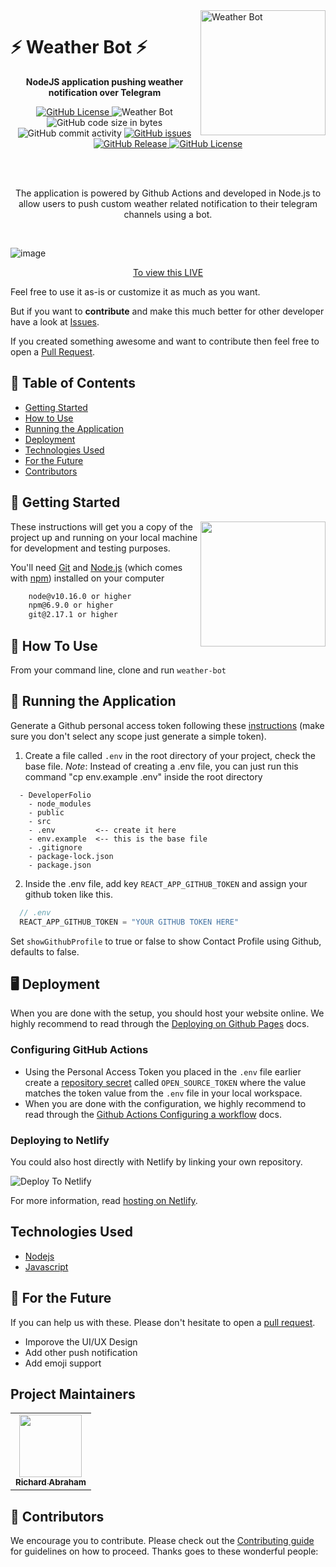 <a href="https://www.richierich25.com" target="_blank">
    <img alt="Weather Bot" src="https://user-images.githubusercontent.com/34006942/95367062-e827e000-08f1-11eb-8e6a-b28b6d0e9690.png" title="Weather Bot" align="right" width="200px" />
</a>

⚡️ Weather Bot ⚡️
======================

<div align="center"> 
  <strong>NodeJS application pushing weather notification over Telegram</strong>

  <br>

  <p align="center">
    <a href="https://github.com/richierich25/weather-bot/blob/main/LICENSE">
      <img src="https://img.shields.io/github/license/richierich25/weather-bot?color=blue" alt="GitHub License">
    </a>
      <img src="https://github.com/richierich25/weather-bot/workflows/Weather%20Bot/badge.svg" alt="Weather Bot">
    <img src="https://img.shields.io/github/languages/code-size/richierich25/weather-bot" alt="GitHub code size in bytes">
    <img src="https://img.shields.io/github/commit-activity/w/richierich25/weather-bot" alt="GitHub commit activity">
    <a href="https://github.com/richierich25/weather-bot/issues">
      <img src="https://img.shields.io/github/issues/richierich25/weather-bot" alt="GitHub issues">
    </a>
    <a href="https://github.com/richierich25/weather-bot/releases">
      <img src="https://img.shields.io/github/v/release/richierich25/weather-bot.svg?style=flat" alt="GitHub Release">
    </a>
      <a href="https://github.com/richierich25/weather-bot/stargazers">
      <img src="https://img.shields.io/github/stars/richierich25/weather-bot" alt="GitHub License">
    </a>
  </p> <br><br>

  <p>
  The application is powered by Github Actions and developed in Node.js to allow users to push custom weather related notification to their telegram channels using a bot.
  </p><br>

</div>

![image](https://user-images.githubusercontent.com/49693820/81296489-999abf00-908f-11ea-9442-75e8f0ecf65d.gif)
<p align="center"><a href="https://developerfolio.js.org/">To view this LIVE</a></p>


Feel free to use it as-is or customize it as much as you want.

But if you want to **contribute** and make this much better for other developer have a look at [Issues](https://github.com/richierich25/weather-bot/issues).

If you created something awesome and want to contribute then feel free to open a [Pull Request](https://github.com/richierich25/weather-bot/pulls).

## 📙 Table of Contents

- [Getting Started](#getting-started)
- [How to Use](#how-to-use)
- [Running the Application](#running-the-application)
- [Deployment](#deployment)
- [Technologies Used](#technologies-used)
- [For the Future](#for-the-future)
- [Contributors](#project-maintainers)

## 📖 Getting Started

<img align="right" src="https://i.ibb.co/CJfW18H/ship.gif" width="200"/>

These instructions will get you a copy of the project up and running on your local machine for development and testing purposes.

You'll need [Git](https://git-scm.com) and [Node.js](https://nodejs.org/en/download/) (which comes with [npm](http://npmjs.com)) installed on your computer

```bash
    node@v10.16.0 or higher
    npm@6.9.0 or higher
    git@2.17.1 or higher
```

## 🧪 How To Use

From your command line, clone and run `weather-bot`

## 💨 Running the Application

Generate a Github personal access token following these [instructions](https://help.github.com/en/github/authenticating-to-github/creating-a-personal-access-token-for-the-command-line) (make sure you don't select any scope just generate a simple token).

  1. Create a file called `.env` in the root directory of your project, check the base file.
    *Note*: Instead of creating a .env file, you can just run this command "cp env.example .env" inside the root directory

  ```general
    - DeveloperFolio
      - node_modules
      - public
      - src
      - .env         <-- create it here
      - env.example  <-- this is the base file
      - .gitignore
      - package-lock.json
      - package.json
  ```

  2. Inside the .env file, add key `REACT_APP_GITHUB_TOKEN` and assign your github token like this.

  ```javascript
    // .env
    REACT_APP_GITHUB_TOKEN = "YOUR GITHUB TOKEN HERE"
  ```

  Set `showGithubProfile` to true or false to show Contact Profile using Github, defaults to false.

## 🖥️ Deployment

When you are done with the setup, you should host your website online.
We highly recommend to read through the [Deploying on Github Pages](https://docs.github.com/en/free-pro-team@latest/github/working-with-github-pages/configuring-a-publishing-source-for-your-github-pages-site) docs.

### Configuring GitHub Actions

- Using the Personal Access Token you placed in the `.env` file earlier create a [repository secret](https://docs.github.com/en/actions/configuring-and-managing-workflows/creating-and-storing-encrypted-secrets#creating-encrypted-secrets-for-a-repository) called `OPEN_SOURCE_TOKEN` where the value matches the token value from the `.env` file in your local workspace.
- When you are done with the configuration, we highly recommend to read through the [Github Actions Configuring a workflow](https://docs.github.com/en/actions/configuring-and-managing-workflows/configuring-a-workflow) docs.

### Deploying to Netlify

You could also host directly with Netlify by linking your own repository.

![Deploy To Netlify](https://www.netlify.com/img/deploy/button.svg)

For more information, read [hosting on Netlify](https://docs.netlify.com/#discover-netlify).

## Technologies Used

- [Nodejs](https://nodejs.org/)
- [Javascript](https://www.w3schools.com/js/DEFAULT.asp)

## 🚀 For the Future

If you can help us with these. Please don't hesitate to open a [pull request](https://github.com/richierich25/weather-bot/pulls).

- Imporove the UI/UX Design
- Add other push notification
- Add emoji support

## Project Maintainers

<table>
  <tr>
    <td align="center"><a href="htts://www.richierich25.com">
    <img src="https://user-images.githubusercontent.com/34006942/95364922-0e984c00-08ef-11eb-9e3b-48cfd6f844e7.jpg" width="100px;" alt=""/><br /><sub><b>Richard Abraham</b></sub></a></td>
  </tr>
</table>

## 🤝 Contributors

We encourage you to contribute. Please check out the [Contributing guide](CONTRIBUTING.md) for guidelines on how to proceed. Thanks goes to these wonderful people:

<!-- ALL-CONTRIBUTORS-LIST:START - Do not remove or modify this section -->
<table>
  <tr>
  </tr>
</table>
<!-- ALL-CONTRIBUTORS-LIST:END -->
